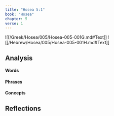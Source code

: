 ```yaml
---
title: "Hosea 5:1"
book: "Hosea"
chapter: 5
verse: 1
---
```

![[/Greek/Hosea/005/Hosea-005-001G.md#Text]]
![[/Hebrew/Hosea/005/Hosea-005-001H.md#Text]]

## Analysis

#### Words

#### Phrases

#### Concepts

## Reflections
